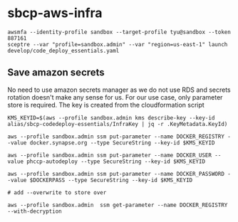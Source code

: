 # sbcp-aws-infra


```
awsmfa --identity-profile sandbox --target-profile tyu@sandbox --token 887161
sceptre --var "profile=sandbox.admin" --var "region=us-east-1" launch develop/code_deploy_essentials.yaml
```


## Save amazon secrets
No need to use amazon secrets manager as we do not use RDS and secrets rotation doesn't make any sense for us.  For our use case, only parameter store is required.  The key is created from the cloudformation script

```
KMS_KEYID=$(aws --profile sandbox.admin kms describe-key --key-id alias/sbcp-codedeploy-essentials/InfraKey | jq -r .KeyMetadata.KeyId)

aws --profile sandbox.admin ssm put-parameter --name DOCKER_REGISTRY --value docker.synapse.org --type SecureString --key-id $KMS_KEYID

aws --profile sandbox.admin ssm put-parameter --name DOCKER_USER --value phccp-autodeploy --type SecureString --key-id $KMS_KEYID

aws --profile sandbox.admin ssm put-parameter --name DOCKER_PASSWORD --value $DOCKERPASS --type SecureString --key-id $KMS_KEYID 

# add --overwrite to store over

aws --profile sandbox.admin  ssm get-parameter --name DOCKER_REGISTRY --with-decryption

```


